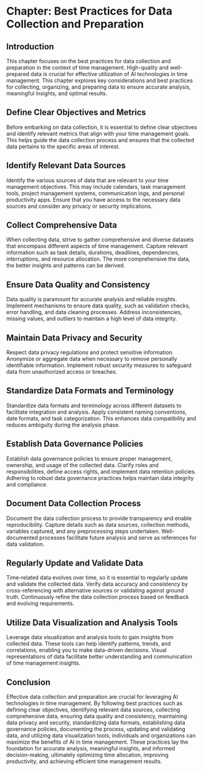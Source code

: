 Chapter: Best Practices for Data Collection and Preparation
===========================================================

Introduction
------------

This chapter focuses on the best practices for data collection and preparation in the context of time management. High-quality and well-prepared data is crucial for effective utilization of AI technologies in time management. This chapter explores key considerations and best practices for collecting, organizing, and preparing data to ensure accurate analysis, meaningful insights, and optimal results.

Define Clear Objectives and Metrics
-----------------------------------

Before embarking on data collection, it is essential to define clear objectives and identify relevant metrics that align with your time management goals. This helps guide the data collection process and ensures that the collected data pertains to the specific areas of interest.

Identify Relevant Data Sources
------------------------------

Identify the various sources of data that are relevant to your time management objectives. This may include calendars, task management tools, project management systems, communication logs, and personal productivity apps. Ensure that you have access to the necessary data sources and consider any privacy or security implications.

Collect Comprehensive Data
--------------------------

When collecting data, strive to gather comprehensive and diverse datasets that encompass different aspects of time management. Capture relevant information such as task details, durations, deadlines, dependencies, interruptions, and resource allocation. The more comprehensive the data, the better insights and patterns can be derived.

Ensure Data Quality and Consistency
-----------------------------------

Data quality is paramount for accurate analysis and reliable insights. Implement mechanisms to ensure data quality, such as validation checks, error handling, and data cleaning processes. Address inconsistencies, missing values, and outliers to maintain a high level of data integrity.

Maintain Data Privacy and Security
----------------------------------

Respect data privacy regulations and protect sensitive information. Anonymize or aggregate data when necessary to remove personally identifiable information. Implement robust security measures to safeguard data from unauthorized access or breaches.

Standardize Data Formats and Terminology
----------------------------------------

Standardize data formats and terminology across different datasets to facilitate integration and analysis. Apply consistent naming conventions, date formats, and task categorization. This enhances data compatibility and reduces ambiguity during the analysis phase.

Establish Data Governance Policies
----------------------------------

Establish data governance policies to ensure proper management, ownership, and usage of the collected data. Clarify roles and responsibilities, define access rights, and implement data retention policies. Adhering to robust data governance practices helps maintain data integrity and compliance.

Document Data Collection Process
--------------------------------

Document the data collection process to provide transparency and enable reproducibility. Capture details such as data sources, collection methods, variables captured, and any preprocessing steps undertaken. Well-documented processes facilitate future analysis and serve as references for data validation.

Regularly Update and Validate Data
----------------------------------

Time-related data evolves over time, so it is essential to regularly update and validate the collected data. Verify data accuracy and consistency by cross-referencing with alternative sources or validating against ground truth. Continuously refine the data collection process based on feedback and evolving requirements.

Utilize Data Visualization and Analysis Tools
---------------------------------------------

Leverage data visualization and analysis tools to gain insights from collected data. These tools can help identify patterns, trends, and correlations, enabling you to make data-driven decisions. Visual representations of data facilitate better understanding and communication of time management insights.

Conclusion
----------

Effective data collection and preparation are crucial for leveraging AI technologies in time management. By following best practices such as defining clear objectives, identifying relevant data sources, collecting comprehensive data, ensuring data quality and consistency, maintaining data privacy and security, standardizing data formats, establishing data governance policies, documenting the process, updating and validating data, and utilizing data visualization tools, individuals and organizations can maximize the benefits of AI in time management. These practices lay the foundation for accurate analysis, meaningful insights, and informed decision-making, ultimately optimizing time allocation, improving productivity, and achieving efficient time management results.
